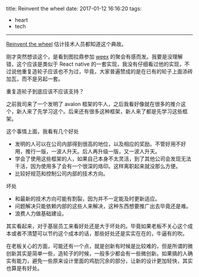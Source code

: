 title: Reinvent the wheel
date: 2017-01-12 16:16:20
tags:
  - heart
  - tech
---
[Reinvent the wheel](https://en.wikipedia.org/wiki/Reinventing_the_wheel) 估计技术人员都知道这个典故。

刚才突然想谈这个，是看到图拉鼎参加 [weex](https://weex-project.io/) 的聚会有感而发。我要是没理解错，这个应该是类似于 React native 的一套实现，我没有仔细看过他的实现，不过说他重复造轮子应该也不为过，毕竟，大家普遍赞成的是在已有的轮子上面添砖加瓦，而不是另起一套。

重复造轮子到底应该不应该支持？

之前我司来了一个发明了 avalon 框架的牛人，之后我看好像就在很多的推介这个，新人来了先学习这个。后来还有很多这种框架，新人来了都是先学习这些框架。

这个事情上面，我看有几个好处
* 发明的人可以在公司内部得到很高的地位，以及相应的奖励。不管好用不好用，推行一版，一波人升天。后人再升级一版，又一波人升天。
* 学会了使用这些框架的人，如果自己本身不太灵活，到了其他公司会发现无法干活，因为使用多了会有一个很深的烙印。这样离职起来就没那么方便。
* 比较好规范和控制公司内部的技术方向。

坏处
* 和最新的技术方向可能有割裂，因为并不一定能及时更新适应。
* 问题解决只能依赖内部的这些人来解决，这种东西想要推广出去毕竟还是难。
* 浪费人力做基础建设。

其实看起来，对于基层员工来看好处还是大于坏处的。毕竟如果老板不关心这个成本或者不清楚可以节约这个成本的话，那些好处还是实实在在的，牛逼有的吹。

在老板关心的方面，可能还有一个点，就是创新有时候是比较难的，但是所谓的微创新其实是简单一些，造轮子的时候，一般多少都会有一些微创新。如果搞的人确实有能力，避免一些原来设计里面的鸡肋冗余的部分，让新的设计更加轻快，其实也算是有好处。
